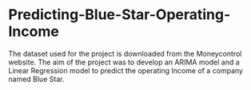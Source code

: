 # Predicting-Blue-Star-Operating-Income
The dataset used for the project is downloaded from the Moneycontrol website.
The aim of the project was to develop an ARIMA model and a Linear Regression model to predict the operating Income of a company named Blue Star. 

